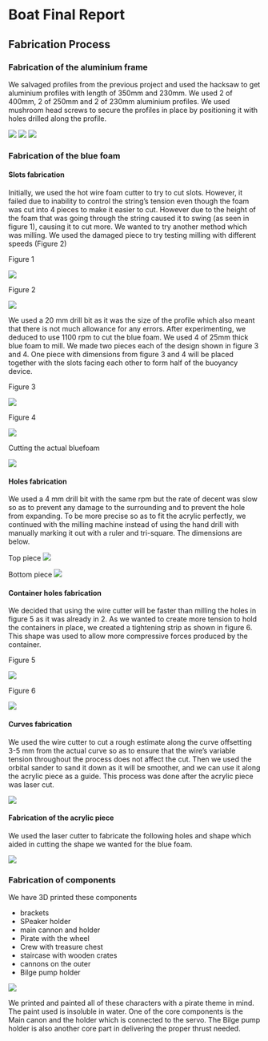 # Boat Final Report
## Fabrication Process
### Fabrication of the aluminium frame
We salvaged profiles from the previous project and used the hacksaw to get aluminium profiles with length of 350mm and 230mm. We used 2 of 400mm, 2 of 250mm and 2 of 230mm aluminium profiles. We used mushroom head screws to secure the profiles in place by positioning it with holes drilled along the profile.

<img src = "aluminiumProfile.JPG"/>

<img src = "aluminium bar.JPG"/>

<img src = "bolts.jpg"/>

### Fabrication of the blue foam

#### Slots fabrication
Initially, we used the hot wire foam cutter to try to cut slots. However, it failed due to inability to control the string’s tension even though the foam was cut into 4 pieces to make it easier to cut. However due to the height of the foam that was going through the string caused it to swing (as seen in figure 1), causing it to cut more. We wanted to try another method which was milling. We used the damaged piece to try testing milling with different speeds (Figure 2)

Figure 1 

<img src = "Figure1.JPG"/>

Figure 2 

<img src = "Figure2.JPG"/>

We used a 20 mm drill bit as it was the size of the profile which also meant that there is not much allowance for any errors. After experimenting, we deduced to use 1100 rpm to cut the blue foam. We used 4 of 25mm thick blue foam to mill. We made two pieces each of the design shown in figure 3 and 4. One piece with dimensions from figure 3 and 4 will be placed together with the slots facing each other to form half of the buoyancy device.

Figure 3 

<img src = "Figure3.JPG"/>

Figure 4 

<img src = "Figure4.JPG"/>

Cutting the actual bluefoam

<img src  ="cuttingtheactualfoam.jpg"/>

#### Holes fabrication
We used a 4 mm drill bit with the same rpm but the rate of decent was slow so as to prevent any damage to the surrounding and to prevent the hole from expanding. To be more precise so as to fit the acrylic perfectly, we continued with the milling machine instead of using the hand drill with manually marking it out with a ruler and tri-square. The dimensions are below.

Top piece <img src = "topPiece.JPG"/>

Bottom piece <img src = "bottomPiece.JPG"/>

#### Container holes fabrication
We decided that using the wire cutter will be faster than milling the holes in figure 5 as it was already in 2. As we wanted to create more tension to hold the containers in place, we created a tightening strip as shown in figure 6. This shape was used to allow more compressive forces produced by the container.

Figure 5 

<img src = "Figure5.JPG"/>

Figure 6 

<img src = "Figure6.jpg"/>

#### Curves fabrication
We used the wire cutter to cut a rough estimate along the curve offsetting 3-5 mm from the actual curve so as to ensure that the wire’s variable tension throughout the process does not affect the cut. Then we used the orbital sander to sand it down as it will be smoother, and we can use it along the acrylic piece as a guide. This process was done after the acrylic piece was laser cut. 

<img src = "curvesfabrication.JPG"/>

#### Fabrication of the acrylic piece
We used the laser cutter to fabricate the following holes and shape which aided in cutting the shape we wanted for the blue foam.

<img src = "fabricationoftheacrylicpieces.JPG"/>

### Fabrication of components

We have 3D printed these components

- brackets
- SPeaker holder
- main cannon and holder
- Pirate with the wheel
- Crew with treasure chest
- staircase with wooden crates
- cannons on the outer
- Bilge pump holder

<img src = "all_pictures.jpg"/>

We printed and painted all of these characters with a pirate theme in mind. The paint used is insoluble in water. One of the core components is the Main canon and the holder which is connected to the servo. The Bilge pump holder is also another core part in delivering the proper thrust needed.

